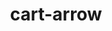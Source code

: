 ---
title: cart-arrow
unicode_regular: \ea98
unicode_bold: \ea97
unicode_solid: \ea99
unicode_brand: 
---